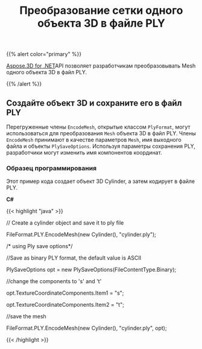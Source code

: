 ﻿---
title: Преобразование сетки одного объекта 3D в файле PLY
type: docs
weight: 20
url: /ru/net/convert-mesh-of-a-single-3d-object-in-ply-file/
description: Перегруженные члены EncodeMesh, открытые классом PlyFormat, могут использоваться для преобразования сетки объекта 3D в файл PLY. Члены EncodeMesh принимают в качестве параметров объекты Mesh, имя выходного файла и PlySaveOptions. Используя параметры сохранения PLY, разработчики могут изменить имя компонентов координат.
---
{{% alert color="primary" %}}

[Aspose.3D for .NET](https://products.aspose.com/3d/net/)API позволяет разработчикам преобразовывать Mesh одного объекта 3D в файл PLY.

{{% /alert %}}
## **Создайте объект 3D и сохраните его в файл PLY**
Перегруженные члены `EncodeMesh`, открытые классом `PlyFormat`, могут использоваться для преобразования `Mesh` объекта 3D в файл PLY. Члены `EncodeMesh` принимают в качестве параметров `Mesh`, имя выходного файла и объекты `PlySaveOptions`. Используя параметры сохранения PLY, разработчики могут изменить имя компонентов координат.
### **Образец программирования**
Этот пример кода создает объект 3D Cylinder, а затем кодирует в файле PLY.

**C#**

{{< highlight "java" >}}

 // Create a cylinder object and save it to ply file

FileFormat.PLY.EncodeMesh(new Cylinder(), "cylinder.ply");

/* using Ply save options*/

//Save as binary PLY format, the default value is ASCII

PlySaveOptions opt = new PlySaveOptions(FileContentType.Binary);

//change the components to 's' and 't'

opt.TextureCoordinateComponents.Item1 = "s";

opt.TextureCoordinateComponents.Item2 = "t";

//save the mesh

FileFormat.PLY.EncodeMesh(new Cylinder(), "cylinder.ply", opt);

{{< /highlight >}}
